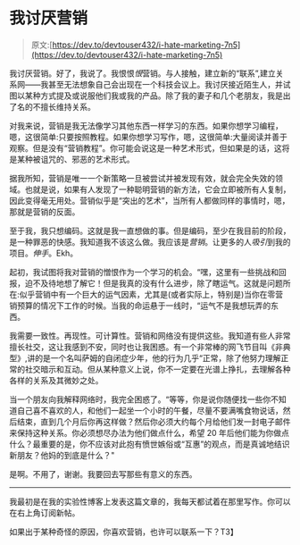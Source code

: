 # 我讨厌营销

> 原文:[https://dev.to/devtouser432/i-hate-marketing-7n5](https://dev.to/devtouser432/i-hate-marketing-7n5)

我讨厌营销。好了，我说了。我恨恨*恨*营销。与人接触，建立新的“联系”,建立关系网——我甚至无法想象自己会出现在一个科技会议上。我讨厌接近陌生人，并试图以某种方式提及或说服他们我或我的产品。除了我的妻子和几个老朋友，我是出了名的不擅长维持关系。

对我来说，营销是我无法像学习其他东西一样学习的东西。如果你想学习编程，嗯，这很简单:只要按照教程。如果你想学习写作，嗯，这很简单:大量阅读并善于观察。但是没有“营销教程”。你可能会说这是一种艺术形式，但如果是的话，这将是某种被诅咒的、邪恶的艺术形式。

据我所知，营销是唯一一个新策略一旦被尝试并被发现有效，就会完全失效的领域。也就是说，如果有人发现了一种聪明营销的新方法，它会立即被所有人复制，因此变得毫无用处。营销似乎是“突出的艺术”，当所有人都做同样的事情时，嗯，那就是营销的反面。

至于我，我只想编码。这就是我一直想做的事。但是编码，至少在我目前的阶段，是一种罪恶的快感。我知道我不该这么做。我应该是*营销*。让更多的人*吸引*到我的项目。*伸手*。Ekh。

起初，我试图将我对营销的憎恨作为一个学习的机会。“嘿，这里有一些挑战和回报，迫不及待地想了解它！但是我真的没有什么进步，除了瞎运气。这就是问题所在:似乎营销中有一个巨大的运气因素，尤其是(或者实际上，特别是)当你在零营销预算的情况下工作的时候。当我的命运悬于一线时，“运气不是我想玩弄的东西。

我需要一致性。再现性。可计算性。营销和网络没有提供这些。我知道有些人非常擅长社交，这让我感到不安，同时也让我困惑。有一个非常棒的网飞节目叫《非典型》,讲的是一个名叫萨姆的自闭症少年，他的行为几乎“正常，除了他努力理解正常的社交暗示和互动。但从某种意义上说，你不一定要在光谱上挣扎，去理解各种各样的关系及其微妙之处。

当一个朋友向我解释网络时，我完全困惑了。“等等，你是说你随便找一些你不知道自己喜不喜欢的人，和他们一起坐一个小时的午餐，尽量不要满嘴食物说话，然后结束，直到几个月后你再这样做？然后你必须大约每个月给他们发一封电子邮件来保持这种关系。你必须想尽办法为他们做点什么，希望 20 年后他们能为你做点什么？最重要的是，你不应该对此抱有愤世嫉俗或“互惠”的观点，而是真诚地结识新朋友？他妈的到底是什么？"

是啊。不用了，谢谢。我要回去写那些有意义的东西。

* * *

我最初是在我的实验性博客上发表这篇文章的，我每天都试着在那里写作。你可以在右上角订阅新帖。

如果出于某种奇怪的原因，你喜欢营销，也许可以联系一下？T3】
